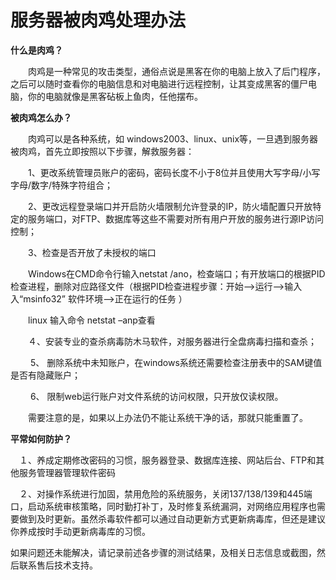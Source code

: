 # 服务器被肉鸡处理办法
**什么是肉鸡？**

　　肉鸡是一种常见的攻击类型，通俗点说是黑客在你的电脑上放入了后门程序，之后可以随时查看你的电脑信息和对电脑进行远程控制，让其变成黑客的僵尸电脑，你的电脑就像是黑客砧板上鱼肉，任他摆布。

**被肉鸡怎么办？**

　　肉鸡可以是各种系统，如 windows2003、linux、unix等，一旦遇到服务器被肉鸡，首先立即按照以下步骤，解救服务器：

　　1、更改系统管理员账户的密码，密码长度不小于8位并且使用大写字母/小写字母/数字/特殊字符组合；

　　2、更改远程登录端口并开启防火墙限制允许登录的IP，防火墙配置只开放特定的服务端口，对FTP、数据库等这些不需要对所有用户开放的服务进行源IP访问控制；

　　3、检查是否开放了未授权的端口

　　Windows在CMD命令行输入netstat /ano，检查端口；有开放端口的根据PID检查进程，删除对应路径文件（根据PID检查进程步骤：开始-->运行-->输入入“msinfo32” 软件环境-->正在运行的任务 ）

　　linux 输入命令 netstat –anp查看

　　４、安装专业的查杀病毒防木马软件，对服务器进行全盘病毒扫描和查杀；

　　 5、 删除系统中未知账户，在windows系统还需要检查注册表中的SAM键值是否有隐藏账户；

　　 6、 限制web运行账户对文件系统的访问权限，只开放仅读权限。



　　需要注意的是，如果以上办法仍不能让系统干净的话，那就只能重置了。

**平常如何防护？**

　１、养成定期修改密码的习惯，服务器登录、数据库连接、网站后台、FTP和其他服务管理器管理软件密码

　２、对操作系统进行加固，禁用危险的系统服务，关闭137/138/139和445端口，启动系统审核策略，同时勤打补丁，及时修复系统漏洞，对网络应用程序也需要做到及时更新。虽然杀毒软件都可以通过自动更新方式更新病毒库，但还是建议你养成按时手动更新病毒库的习惯。



如果问题还未能解决，请记录前述各步骤的测试结果，及相关日志信息或截图，然后联系售后技术支持。
